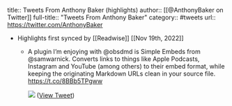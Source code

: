 title:: Tweets From Anthony Baker (highlights)
author:: [[@AnthonyBaker on Twitter]]
full-title:: "Tweets From Anthony Baker"
category:: #tweets
url:: https://twitter.com/AnthonyBaker

- Highlights first synced by [[Readwise]] [[Nov 19th, 2022]]
	- A plugin I’m enjoying with @obsdmd is Simple Embeds from @samwarnick. Converts links to things like Apple Podcasts, Instagram and YouTube (among others) to their embed format, while keeping the originating Markdown URLs clean in your source file. https://t.co/8BBb5TPgww 
	  
	  ![](https://pbs.twimg.com/media/FPeN0deVIAArHDk.jpg) ([View Tweet](https://twitter.com/AnthonyBaker/status/1510832135875153921))
